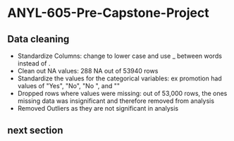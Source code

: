 # ANYL-605-Pre-Capstone-Project


## Data cleaning

* Standardize Columns: change to lower case and use _ between words instead of .
* Clean out NA values: 288 NA out of 53940 rows
* Standardize the values for the categorical variables: ex promotion had values of "Yes", "No", "No ", and ""
* Dropped rows where values were missing: out of 53,000 rows, the ones missing data was insignificant and therefore removed from analysis
* Removed Outliers as they are not significant in analysis

## next section
